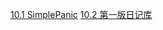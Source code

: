 [10.1 SimplePanic](2.14.1SimplePanic.md)
[10.2 第一版日记库](10.2%E7%AC%AC%E4%B8%80%E7%89%88%E6%97%A5%E8%AE%B0%E5%BA%93.md)
